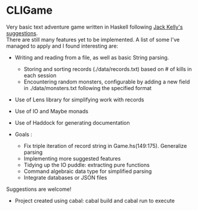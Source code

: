 # CLIGame

Very basic text adventure game written in Haskell following [Jack Kelly's suggestions](http://jackkelly.name/blog/archives/2022/05/28/text-mode_games_as_first_haskell_projects/index.html).  
There are still many features yet to be implemented. A list of some I've managed to apply and I found interesting are: 

* Writing and reading from a file, as well as basic String parsing.
  +  Storing and sorting records (./data/records.txt) based on # of kills in each session
  +  Encountering random monsters, configurable by adding a new field in ./data/monsters.txt following the specified format
* Use of Lens library for simplifying work with records
* Use of IO and Maybe monads
* Use of Haddock for generating documentation

* Goals :
  + Fix triple iteration of record string in Game.hs(149:175). Generalize parsing
  + Implementing more suggested features
  + Tidying up the IO puddle: extracting pure functions
  + Command algebraic data type for simplified parsing
  + Integrate databases or JSON files

Suggestions are welcome!

* Project created using cabal: cabal build and cabal run to execute
